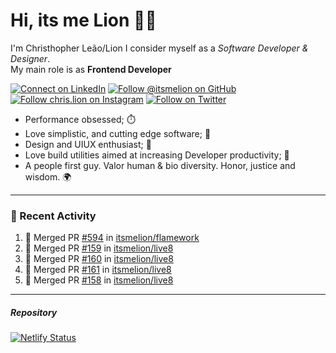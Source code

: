 # Hi, its me Lion 👋🦁

I'm Christhopher Leão/Lion
I consider myself as a _Software Developer & Designer_.<br/>My main role is as <b>Frontend Developer</b>
<br />

[![Connect on LinkedIn](https://img.shields.io/badge/--linkedin?label=LinkedIn&logo=LinkedIn&style=social)](https://www.linkedin.com/in/chrislion)
[![Follow @itsmelion on GitHub](https://img.shields.io/github/followers/itsmelion?label=follow%20%40itsmeLion&style=social)](https://github.com/itsmelion)
[![Follow chris.lion on Instagram](https://img.shields.io/badge/--instagram?label=@chris.lion&logo=Instagram&style=social)](https://instagram.com/chris.lion)
[![Follow on Twitter](https://img.shields.io/badge/--twitter?label=@ChrisLion_me&logo=Twitter&style=social)](https://twitter.com/chrislion_me)

- Performance obsessed; ⏱️
- Love simplistic, and cutting edge software; 📆
- Design and UIUX enthusiast; 🎨
- Love build utilities aimed at increasing Developer productivity; 🧰
- A people first guy. Valor human & bio diversity. Honor, justice and wisdom. 🌍

---
### 📰 Recent Activity

<!--START_SECTION:activity-->
1. 🎉 Merged PR [#594](https://github.com/itsmelion/flamework/pull/594) in [itsmelion/flamework](https://github.com/itsmelion/flamework)
2. 🎉 Merged PR [#159](https://github.com/itsmelion/live8/pull/159) in [itsmelion/live8](https://github.com/itsmelion/live8)
3. 🎉 Merged PR [#160](https://github.com/itsmelion/live8/pull/160) in [itsmelion/live8](https://github.com/itsmelion/live8)
4. 🎉 Merged PR [#161](https://github.com/itsmelion/live8/pull/161) in [itsmelion/live8](https://github.com/itsmelion/live8)
5. 🎉 Merged PR [#158](https://github.com/itsmelion/live8/pull/158) in [itsmelion/live8](https://github.com/itsmelion/live8)
<!--END_SECTION:activity-->

___

##### Repository
[![Netlify Status](https://api.netlify.com/api/v1/badges/9e2e6136-1ab9-42fc-8d4e-188512d5d841/deploy-status)](https://app.netlify.com/sites/lion-portfolio/deploys)
